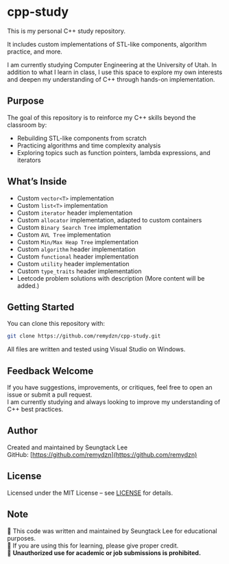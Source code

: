 # cpp-study

This is my personal C++ study repository.

It includes custom implementations of STL-like components, algorithm practice, and more.

I am currently studying Computer Engineering at the University of Utah.
In addition to what I learn in class, I use this space to explore my own interests and deepen my understanding of C++ through hands-on implementation.


## Purpose

The goal of this repository is to reinforce my C++ skills beyond the classroom by:
- Rebuilding STL-like components from scratch
- Practicing algorithms and time complexity analysis
- Exploring topics such as function pointers, lambda expressions, and iterators


## What’s Inside

- Custom `vector<T>` implementation
- Custom `list<T>` implementation
- Custom `iterator` header implementation
- Custom `allocator` implementation, adapted to custom containers
- Custom `Binary Search Tree` implementation
- Custom `AVL Tree` implementation
- Custom `Min/Max Heap Tree` implementation
- Custom `algorithm` header implementation
- Custom `functional` header implementation
- Custom `utility` header implementation
- Custom `type_traits` header implementation
- Leetcode problem solutions with description
(More content will be added.)


## Getting Started

You can clone this repository with:

```bash
git clone https://github.com/remydzn/cpp-study.git
```
All files are written and tested using Visual Studio on Windows.


## Feedback Welcome

If you have suggestions, improvements, or critiques, feel free to open an issue or submit a pull request.  
I am currently studying and always looking to improve my understanding of C++ best practices.


## Author

Created and maintained by Seungtack Lee  
GitHub: [https://github.com/remydzn](https://github.com/remydzn)


## License

Licensed under the MIT License – see [LICENSE](./LICENSE) for details.

## Note
📌 This code was written and maintained by Seungtack Lee for educational purposes.  
📌 If you are using this for learning, please give proper credit.  
📌 **Unauthorized use for academic or job submissions is prohibited.**

